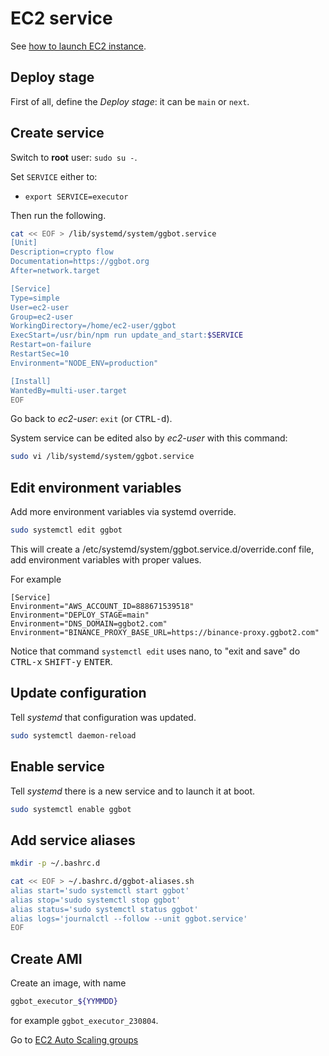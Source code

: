# EC2 service

See [how to launch EC2 instance](../../docs/ec2-launch-instance.md).

## Deploy stage

First of all, define the _Deploy stage_: it can be `main` or `next`.

## Create service

Switch to **root** user: `sudo su -`.

Set `SERVICE` either to:

-   `export SERVICE=executor`

Then run the following.

```sh
cat << EOF > /lib/systemd/system/ggbot.service
[Unit]
Description=crypto flow
Documentation=https://ggbot.org
After=network.target

[Service]
Type=simple
User=ec2-user
Group=ec2-user
WorkingDirectory=/home/ec2-user/ggbot
ExecStart=/usr/bin/npm run update_and_start:$SERVICE
Restart=on-failure
RestartSec=10
Environment="NODE_ENV=production"

[Install]
WantedBy=multi-user.target
EOF
```

Go back to _ec2-user_: `exit` (or <kbd>CTRL-d</kbd>).

System service can be edited also by _ec2-user_ with this command:

```sh
sudo vi /lib/systemd/system/ggbot.service
```

## Edit environment variables

Add more environment variables via systemd override.

```sh
sudo systemctl edit ggbot
```

This will create a /etc/systemd/system/ggbot.service.d/override.conf file, add environment variables with proper values.

For example

    [Service]
    Environment="AWS_ACCOUNT_ID=888671539518"
    Environment="DEPLOY_STAGE=main"
    Environment="DNS_DOMAIN=ggbot2.com"
    Environment="BINANCE_PROXY_BASE_URL=https://binance-proxy.ggbot2.com"

Notice that command `systemctl edit` uses nano, to "exit and save" do <kbd>CTRL-x</kbd> <kbd>SHIFT-y</kbd> <kbd>ENTER</kbd>.

## Update configuration

Tell _systemd_ that configuration was updated.

```sh
sudo systemctl daemon-reload
```

## Enable service

Tell _systemd_ there is a new service and to launch it at boot.

```sh
sudo systemctl enable ggbot
```

## Add service aliases

```sh
mkdir -p ~/.bashrc.d

cat << EOF > ~/.bashrc.d/ggbot-aliases.sh
alias start='sudo systemctl start ggbot'
alias stop='sudo systemctl stop ggbot'
alias status='sudo systemctl status ggbot'
alias logs='journalctl --follow --unit ggbot.service'
EOF
```

## Create AMI

Create an image, with name

```sh
ggbot_executor_${YYMMDD}
```

for example `ggbot_executor_230804`.

Go to [EC2 Auto Scaling groups](../../docs/ec2-auto-scaling-groups.md)

